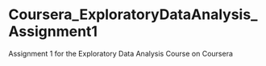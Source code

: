 Coursera_ExploratoryDataAnalysis_Assignment1
============================================

Assignment 1 for the Exploratory Data Analysis Course on Coursera
